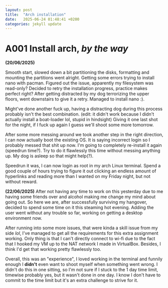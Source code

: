 ```yaml
---
layout: post
title:  "Arch installation"
date:   2025-06-24 01:48:41 +0200
categories: jekyll update
---
```


# A001 Install arch, _by the way_

**(20/06/2025)** 

Smooth start, slowed down a bit partitioning the disks, formatting and mounting the partitions went alright. 
Getting some errors trying to install nano with pacman. 
Figured out the issue, apparently my filesystem was read-only? Decided to retry the installation progress, practice makes perfect right?
After getting distracted by my dog terrorizing the upper floors, went downstairs to give it a retry. Managed to install nano :).

Might've done another fuck up, having a distracting dog during this process probably isn't the best combination. (edit: it didn't work because I didn't actually install a boat-loader lol, stupid in hindsight) Giving it one last shot for the night, if I fuck up again I guess we'll shoot some more tomorrow.

After some more messing around we took another step in the right direction, I can now actually boot the existing OS. It is saying incorrect login so I probably messed that shit up now. I'm going to completely re-install it again (speedrun time?). Try to do it flawlessly this time without messing anything up. My dog is asleep so that might help(?).

Speedrun it was, I can now login as root in my arch Linux terminal. Spend a good couple of hours trying to figure it out clicking an endless amount of hyperlinks and reading more than I wanted on my Friday night, but not without reward. 

**(22/06/2025)** After not having any time to work on this yesterday due to me having some friends over and alcohol making me change my mind about going out. So here we are, after successfully surviving my hangover, decided to spend some time on it this steaming hot evening. Adding the user went without any trouble so far, working on getting a desktop environment now. 

After running into some more issues, that were kinda a skill issue from my side _lol_, I've managed to get all the requirements for this extra assignment working. Only thing is that I can't directly connect to wi-fi due to the fact that I hooked my VM up to the NAT network I made in VirtualBox. Besides, I think I'd get that working pretty flawlessly too. 

Overall, this was an "experience", I loved working in the terminal and funnily enough I **didn't** even want to shoot myself when something went wrong. I didn't do this in one sitting, so I'm not sure if I stuck to the 1 day time limit, timewise probably yes, but it wasn't done in one day. I know I don't have to commit to the time limit but it's an extra challenge to strive for it.